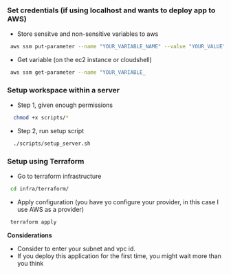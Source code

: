 ### Set credentials (if using localhost and wants to deploy app to AWS)
 - Store sensitve and non-sensitive variables to aws
 ```bash
  aws ssm put-parameter --name "YOUR_VARIABLE_NAME" --value "YOUR_VALUE" --type "String" --region "YOUR_REGION"
 ```

 - Get variable (on the ec2 instance or cloudshell)
 ```bash
  aws ssm get-parameter --name "YOUR_VARIABLE_
 ```

### Setup workspace within a server 

 - Step 1, given enough permissions
  ```bash
    chmod +x scripts/*
  ```
 - Step 2, run setup script 
 ```bash
   ./scripts/setup_server.sh
 ```
 
### Setup using Terraform

 - Go to terraform infrastructure
 ```bash
  cd infra/terraform/
 ```

 - Apply configuration (you have yo configure your provider, in this case I use AWS as a provider)
 ```bash
  terraform apply
 ```
**Considerations**
  - Consider to enter your subnet and vpc id.
  - If you deploy this application for the first time, you might wait more than you think